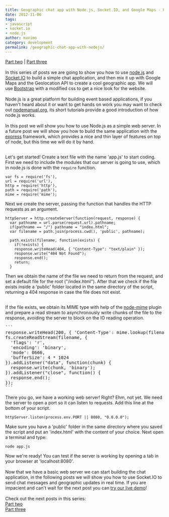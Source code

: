 ```yaml
---
title: Geographic chat app with Node.js, Socket.IO, and Google Maps - Part one
date: 2012-11-06
tags:
- javascript
- socket.io
- node.js
author: maximo
category: development
permalink: /geographic-chat-app-with-nodejs/
---
```


<span>
  <a href="/2012/12/21/geographic-chat-app-with-nodejs-part2/">Part two</a> | <a href="/2013/01/29/geographic-chat-app-with-nodejs-part3/">Part three</a>
</span>
<br />
<br />In this series of posts we are going to show you how to use&nbsp;<a href="https://nodejs.org/">node.js</a> and <a href="http://socket.io/">Socket.IO</a>&nbsp;to build a simple chat application, and then mix it up with Google Maps and the Geolocation API
to create a cool geographic app. We will use&nbsp;<a href="https://twitter.github.com/bootstrap/">Bootstrap</a>&nbsp;with a modified css&nbsp;to get a nice look for the website.
<br />
<br />Node.js is a great platform for building event based applications,&nbsp;if you haven't heard about it&nbsp;or want to get hands on work&nbsp;you may want to check out&nbsp;<a href="http://nodemanual.org/">nodemanual.org</a>, its short tutorials provide
a good introduction of how node.js works.
<br />
<br />In this post we will show you how to use Node.js as a simple web server.&nbsp;In a future post we will show you how to build the same application with the <a href="http://expressjs.com/">express</a> framework, which provides a nice and thin layer of features
on top of node, but this time we will do it by hand.
<br />
<br />
<p>Let's get started!&nbsp;Create&nbsp;a text file with the name 'app.js' to start coding. First we need to include the modules that our server is going to use, which in node.js is done with the
<code>require</code> function.
</p>


```
var fs = require('fs'),
url = require('url'),
http = require('http'),
path = require('path'),
mime = require('mime');
```
<p>
Next we create the server, passing the function that handles the HTTP requests as an argument.
</p>

```
httpServer = http.createServer(function(request, response) {
  var pathname = url.parse(request.url).pathname;
  if(pathname == "/") pathname = "index.html";
  var filename = path.join(process.cwd(), 'public', pathname);

  path.exists(filename, function(exists) {
    if(!exists) {
    response.writeHead(404, { "Content-Type": "text/plain" });
    response.write("404 Not Found");
    response.end();
    return;
  }
```


Then we obtain the name of the file we need to return from the request, and set a default file for the root ("/index.html"). After that we check if the file exists inside a 'public' folder located in the same directory of the script, returning a 404 response
in case the file does not exist.
<br />
<br />
<p>If the file exists, we obtain its MIME type with help of the <a href="https://github.com/broofa/node-mime">node-mime</a> plugin and prepare a read stream to asynchronously write chunks of the file to the response, avoiding the server to block on the IO
reading operation.
</p>

<pre>
```
response.writeHead(200, { 'Content-Type': mime.lookup(filename) });
fs.createReadStream(filename, {
  'flags': 'r',
  'encoding': 'binary',
  'mode': 0666,
  'bufferSize': 4 * 1024
}).addListener("data", function(chunk) {
  response.write(chunk, 'binary');
}).addListener("close", function() {
  response.end();
});
```
</pre>

<p>
There you go, we have a working web server! Right? Ehm, not yet. We need the server to open a port so it can listen to requests. Add this line at the bottom of your script.
</p>

```
httpServer.listen(process.env.PORT || 8080, "0.0.0.0");
```

<p>
Make sure you have a 'public' folder in the same directory where you saved the script and put an 'index.html' with the content of your choice. Next open a terminal and type:
</p>

```
node app.js
```
Now we're ready! You can test if the server is working by opening a tab in your browser at 'localhost:8080'.
<br />
<br />Now that we have a basic web server we can start building the chat application, in the following posts we will show you how to use Socket.IO to send chat messages and geographic updates in real time. If you are impacient and can't wait for the next post
you can <a href="https://xmart-chat.herokuapp.com/">try our live demo</a>!
<br />
<br />Check out the next posts in this series:
<br /><a href="/2012/12/21/geographic-chat-app-with-nodejs-part2/">Part two</a>
<br /><a href="/2013/01/29/geographic-chat-app-with-nodejs-part3/">Part three</a>
<br />
